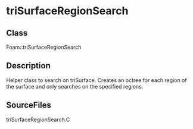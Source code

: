 # triSurfaceRegionSearch 
## Class
Foam::triSurfaceRegionSearch

## Description
Helper class to search on triSurface. Creates an octree for each region of
the surface and only searches on the specified regions.

## SourceFiles
triSurfaceRegionSearch.C

